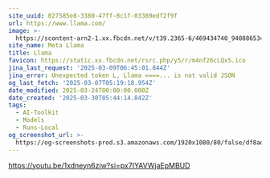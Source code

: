 ```yaml
---
site_uuid: 027585e8-3380-47ff-8c1f-03389edf2f9f
url: https://www.llama.com/
image: >-
  https://scontent-arn2-1.xx.fbcdn.net/v/t39.2365-6/469434740_940886534071882_1120629007224700925_n.jpg?_nc_cat=109&ccb=1-7&_nc_sid=aa6a2f&_nc_ohc=9V62fU3Dz2UQ7kNvgH_tAzE&_nc_oc=AdhcsYDR8TdVmmtRBKU1MBUuClf6vUVkNIF_Wt2sbnzGZTApi84WEjla0RWz40YMY50&_nc_zt=14&_nc_ht=scontent-arn2-1.xx&_nc_gid=A8ywqQtdd6lE8o0x37bOwxN&oh=00_AYEAFVe9qEr25ei4uEMbhIRWUuTFdiN57uG9HRk5Z04H6w&oe=67D05A95
site_name: Meta Llama
title: Llama
favicon: https://static.xx.fbcdn.net/rsrc.php/y5/r/m4nf26cLQxS.ico
jina_last_request: '2025-03-09T06:45:01.844Z'
jina_error: Unexpected token L, Llama ====... is not valid JSON
og_last_fetch: '2025-03-07T05:19:18.954Z'
date_modified: 2025-03-24T00:00:00.000Z
date_created: '2025-03-30T05:44:14.842Z'
tags:
  - AI-Toolkit
  - Models
  - Runs-Local
og_screenshot_url: >-
  https://og-screenshots-prod.s3.amazonaws.com/1920x1080/80/false/df8ad8c0f812c495f40b9aad37c7d29fd1e6d795225879d49e62a6019fe20a8d.jpeg
---
```


https://youtu.be/1xdneyn6zjw?si=px7IYAVWjaEpMBUD


